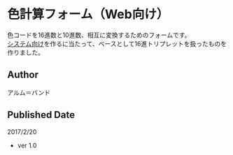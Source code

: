 # 色計算フォーム（Web向け）

色コードを16進数と10進数、相互に変換するためのフォームです。  
<a href="https://arm-band.github.io/colorform-system/">システム向け</a>を作るに当たって、ベースとして16進トリプレットを扱ったものを作りました。

## Author

アルム＝バンド

## Published Date

2017/2/20

- ver 1.0
